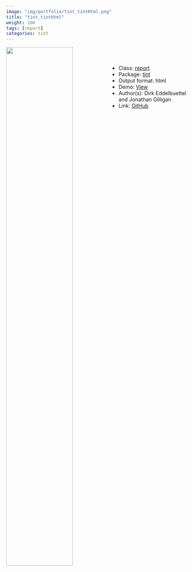 ```yaml
---
image: "img/portfolio/tint_tintHtml.png"
title: "tint_tintHtml"
weight: 100
tags: [report]
categories: tint
---
```




<!--more-->

<p><a href="../../img/portfolio/tint_tintHtml.png"><img class = "jf-image-shadow" src="../../img/portfolio/tint_tintHtml.png" width="60%"  align="left"></a></p>

<br><br>

- Class: [report](../../tags/report)
- Package: [tint](tint)
- Output format: html
- Demo: [View](https://eddelbuettel.github.io/tint/)
- Author(s): Dirk Eddelbuettel and Jonathan Gilligan
- Link: [GitHub](https://github.com/eddelbuettel/tint)


